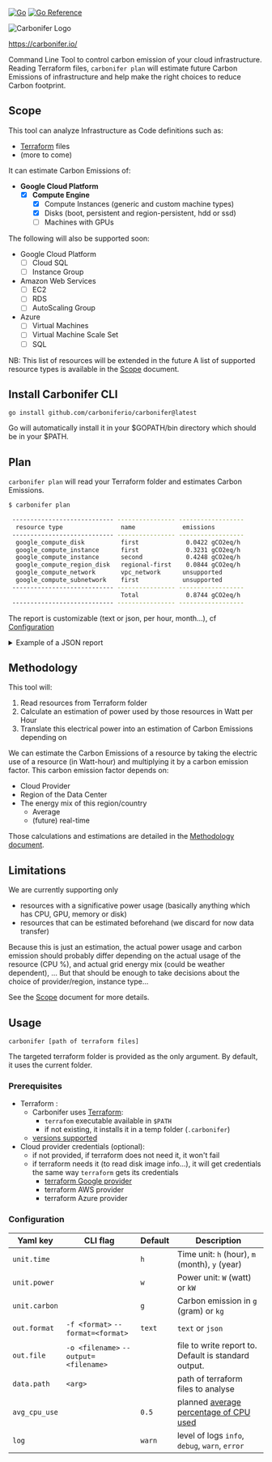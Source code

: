 [![Go](https://github.com/carboniferio/carbonifer/actions/workflows/go.yml/badge.svg?branch=main)](https://github.com/carboniferio/carbonifer/actions/workflows/go.yml) [![Go Reference](https://pkg.go.dev/badge/github.com/carboniferio/carbonifer.svg)](https://pkg.go.dev/github.com/carboniferio/carbonifer)


![Carbonifer Logo](https://user-images.githubusercontent.com/2562534/215261762-f3efb0a2-813b-43d9-a08c-53cdc8825112.png)

https://carbonifer.io/

Command Line Tool to control carbon emission of your cloud infrastructure.
Reading Terraform files, `carbonifer plan` will estimate future Carbon Emissions of infrastructure and help make the right choices to reduce Carbon footprint.

## Scope

This tool can analyze Infrastructure as Code definitions such as:

- [Terraform](https://www.terraform.io/) files
- (more to come)

It can estimate Carbon Emissions of:

- **Google Cloud Platform**
  - [x] **Compute Engine**
    - [x] Compute Instances (generic and custom machine types)
    - [x] Disks (boot, persistent and region-persistent, hdd or ssd)
    - [ ] Machines with GPUs

The following will also be supported soon:

- Google Cloud Platform
  - [ ] Cloud SQL
  - [ ] Instance Group
- Amazon Web Services
  - [ ] EC2
  - [ ] RDS
  - [ ] AutoScaling Group
- Azure
  - [ ] Virtual Machines
  - [ ] Virtual Machine Scale Set
  - [ ] SQL
  
NB: This list of resources will be extended in the future
A list of supported resource types is available in the [Scope](doc/scope.md) document.

## Install Carbonifer CLI

```
go install github.com/carboniferio/carbonifer@latest
```
Go will automatically install it in your $GOPATH/bin directory which should be in your $PATH.

## Plan

`carbonifer plan` will read your Terraform folder and estimates Carbon Emissions.

```bash
$ carbonifer plan

 ---------------------------- ---------------- ------------------ 
  resource type                name             emissions         
 ---------------------------- ---------------- ------------------ 
  google_compute_disk          first             0.0422 gCO2eq/h  
  google_compute_instance      first             0.3231 gCO2eq/h  
  google_compute_instance      second            0.4248 gCO2eq/h  
  google_compute_region_disk   regional-first    0.0844 gCO2eq/h  
  google_compute_network       vpc_network      unsupported       
  google_compute_subnetwork    first            unsupported       
 ---------------------------- ---------------- ------------------ 
                               Total             0.8744 gCO2eq/h  
 ---------------------------- ---------------- ------------------ 

```

The report is customizable (text or json, per hour, month...), cf [Configuration](#configuration)

<details><summary>Example of a JSON report</summary>
<p>

```json
{
  "Info": {
    "UnitTime": "h",
    "UnitWattTime": "Wh",
    "UnitCarbonEmissionsTime": "gCO2eq/h",
    "DateTime": "2023-01-24T15:58:25.720493+01:00"
  },
  "Resources": [
    {
      "Resource": {
        "Identification": {
          "Name": "first",
          "ResourceType": "google_compute_disk",
          "Provider": 2,
          "Region": "europe-west9",
          "SelfLink": ""
        },
        "Specs": {
          "Gpu": 0,
          "HddStorage": "1024",
          "SsdStorage": "0",
          "MemoryMb": 0,
          "VCPUs": 0,
          "CPUType": "",
          "ReplicationFactor": 1
        }
      },
      "Power": "0.715",
      "CarbonEmissions": "0.042185",
      "AverageCPUUsage": "0.5"
    },
    {
      "Resource": {
        "Identification": {
          "Name": "first",
          "ResourceType": "google_compute_instance",
          "Provider": 2,
          "Region": "europe-west9",
          "SelfLink": ""
        },
        "Specs": {
          "Gpu": 0,
          "HddStorage": "0",
          "SsdStorage": "1317",
          "MemoryMb": 2480,
          "VCPUs": 1,
          "CPUType": "",
          "ReplicationFactor": 0
        }
      },
      "Power": "5.4755078125",
      "CarbonEmissions": "0.3230549609",
      "AverageCPUUsage": "0.5"
    },
    {
      "Resource": {
        "Identification": {
          "Name": "second",
          "ResourceType": "google_compute_instance",
          "Provider": 2,
          "Region": "europe-west9",
          "SelfLink": ""
        },
        "Specs": {
          "Gpu": 0,
          "HddStorage": "10",
          "SsdStorage": "0",
          "MemoryMb": 4098,
          "VCPUs": 2,
          "CPUType": "",
          "ReplicationFactor": 0
        }
      },
      "Power": "7.1996246093",
      "CarbonEmissions": "0.4247778519",
      "AverageCPUUsage": "0.5"
    },
    {
      "Resource": {
        "Identification": {
          "Name": "regional-first",
          "ResourceType": "google_compute_region_disk",
          "Provider": 2,
          "Region": "europe-west9",
          "SelfLink": ""
        },
        "Specs": {
          "Gpu": 0,
          "HddStorage": "1024",
          "SsdStorage": "0",
          "MemoryMb": 0,
          "VCPUs": 0,
          "CPUType": "",
          "ReplicationFactor": 2
        }
      },
      "Power": "1.43",
      "CarbonEmissions": "0.08437",
      "AverageCPUUsage": "0.5"
    }
  ],
  "UnsupportedResources": [
    {
      "Identification": {
        "Name": "vpc_network",
        "ResourceType": "google_compute_network",
        "Provider": 2,
        "Region": "",
        "SelfLink": ""
      }
    },
    {
      "Identification": {
        "Name": "first",
        "ResourceType": "google_compute_subnetwork",
        "Provider": 2,
        "Region": "europe-west9",
        "SelfLink": ""
      }
    }
  ],
  "Total": {
    "Power": "14.8201324218",
    "CarbonEmissions": "0.8743878128",
    "ResourcesCount": 6
  }
}
```

</p>
</details>

## Methodology

This tool will:

1. Read resources from Terraform folder
2. Calculate an estimation of power used by those resources in Watt per Hour
3. Translate this electrical power into an estimation of Carbon Emissions depending on

We can estimate the Carbon Emissions of a resource by taking the electric use of a resource (in Watt-hour) and multiplying it by a carbon emission factor.
This carbon emission factor depends on:

- Cloud Provider
- Region of the Data Center
- The energy mix of this region/country
  - Average
  - (future) real-time

Those calculations and estimations are detailed in the [Methodology document](doc/methodology.md).

## Limitations

We are currently supporting only

- resources with a significative power usage (basically anything which has CPU, GPU, memory or disk)
- resources that can be estimated beforehand (we discard for now data transfer)

Because this is just an estimation, the actual power usage and carbon emission should probably differ depending on the actual usage of the resource (CPU %), and actual grid energy mix (could be weather dependent), ... But that should be enough to take decisions about the choice of provider/region, instance type...

See the [Scope](doc/scope.md) document for more details.

## Usage

`carbonifer [path of terraform files]`

The targeted terraform folder is provided as the only argument. By default, it uses the current folder.

### Prerequisites

- Terraform :
  - Carbonifer uses [Terraform](https://www.terraform.io/):
    - `terrafom` executable available in `$PATH`
    - if not existing, it installs it in a temp folder (`.carbonifer`)
  - [versions supported](doc/scope.md#terraform)
- Cloud provider credentials (optional):
  - if not provided, if terraform does not need it, it won't fail
  - if terraform needs it (to read disk image info...), it will get credentials the same way `terraform` gets its credentials
    - [terraform Google provider](https://registry.terraform.io/providers/hashicorp/google/latest/docs/guides/getting_started#adding-credentials)
    - terraform AWS provider
    - terraform Azure provider

### Configuration

| Yaml key  | CLI flag | Default | Description
|---|---|---|---|
| `unit.time` |   | `h` | Time unit: `h` (hour), `m` (month), `y` (year)
| `unit.power` |   | `w` | Power unit: `W` (watt) or `kW`
| `unit.carbon` |   | `g` | Carbon emission in `g` (gram) or `kg`
| `out.format` | `-f <format>` `--format=<format>` | `text` | `text` or `json`
| `out.file` | `-o <filename>` `--output=<filename>`|  | file to write report to. Default is standard output.
| `data.path` | `<arg>` |  | path of terraform files to analyse
| `avg_cpu_use` |  | `0.5` | planned [average percentage of CPU used](doc/methodology.md#cpu)
| `log` |  | `warn` | level of logs `info`, `debug`, `warn`, `error`
